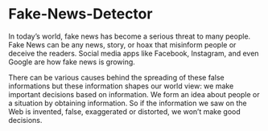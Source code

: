 # Fake-News-Detector

In today’s world, fake news has become a serious threat to many people. Fake News can be any news, story, or hoax that misinform people or deceive the readers. Social media apps like Facebook, Instagram, and even Google are how fake news is growing. 

There can be various causes behind the spreading of these false informations but these information shapes our world view: we make important decisions based on information. We form an idea about people or a situation by obtaining information. So if the information we saw on the Web is invented, false, exaggerated or distorted, we won’t make good decisions.
